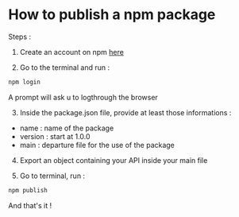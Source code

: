 # How to publish a npm package

Steps :

1. Create an account on npm [here](https://www.npmjs.com/login)

2. Go to the terminal and run :

```sh
npm login
```

A prompt will ask u to logthrough the browser

3. Inside the package.json file, provide at least those informations :

- name : name of the package
- version : start at 1.0.0
- main : departure file for the use of the package

4. Export an object containing your API inside your main file

5. Go to terminal, run :

```sh
npm publish
```

And that's it !
